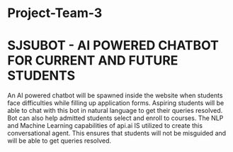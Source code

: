 # Project-Team-3

# SJSUBOT - AI POWERED CHATBOT FOR CURRENT AND FUTURE STUDENTS


An  AI  powered  chatbot  will  be  spawned  inside  the  website  when  students  face difficulties while filling up application forms. Aspiring students will be able to chat with  this  bot  in  natural  language  to  get  their  queries  resolved.  Bot  can  also  help admitted students  select  and  enroll  to  courses.  The  NLP  and  Machine  Learning capabilities  of  api.ai  IS utilized  to  create  this  conversational  agent. This ensures that students will not be misguided and will be able to get queries resolved.
